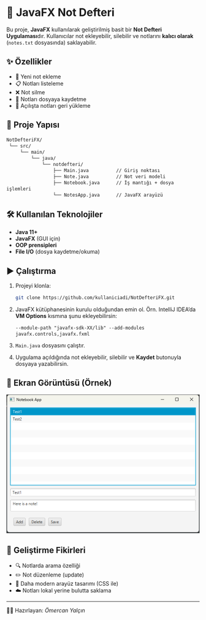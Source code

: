 # 📝 JavaFX Not Defteri

Bu proje, **JavaFX** kullanılarak geliştirilmiş basit bir **Not Defteri Uygulaması**dır.
Kullanıcılar not ekleyebilir, silebilir ve notlarını **kalıcı olarak** (`notes.txt` dosyasında) saklayabilir.

## ✨ Özellikler

* 📌 Yeni not ekleme
* 📋 Notları listeleme
* ❌ Not silme
* 💾 Notları dosyaya kaydetme
* 🔄 Açılışta notları geri yükleme

## 📂 Proje Yapısı

```
NotDefteriFX/
 └── src/
     └── main/
         └── java/
             └── notdefteri/
                 ├── Main.java          // Giriş noktası
                 ├── Note.java          // Not veri modeli
                 ├── Notebook.java      // İş mantığı + dosya işlemleri
                 └── NotesApp.java      // JavaFX arayüzü
```

## 🛠️ Kullanılan Teknolojiler

* **Java 11+**
* **JavaFX** (GUI için)
* **OOP prensipleri**
* **File I/O** (dosya kaydetme/okuma)

## ▶️ Çalıştırma

1. Projeyi klonla:

   ```bash
   git clone https://github.com/kullaniciadi/NotDefteriFX.git
   ```
2. JavaFX kütüphanesinin kurulu olduğundan emin ol.
   Örn. IntelliJ IDEA’da **VM Options** kısmına şunu ekleyebilirsin:

   ```
   --module-path "javafx-sdk-XX/lib" --add-modules javafx.controls,javafx.fxml
   ```
3. `Main.java` dosyasını çalıştır.
4. Uygulama açıldığında not ekleyebilir, silebilir ve **Kaydet** butonuyla dosyaya yazabilirsin.

## 📸 Ekran Görüntüsü (Örnek)

![NotebookApp Screenshot](images/screenshot01.png)

## 🚀 Geliştirme Fikirleri

* 🔍 Notlarda arama özelliği
* ✏️ Not düzenleme (update)
* 🎨 Daha modern arayüz tasarımı (CSS ile)
* ☁️ Notları lokal yerine bulutta saklama

---

👨‍💻 Hazırlayan: *Ömercan Yalçın*
